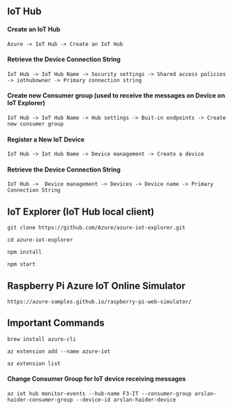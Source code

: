 ## IoT Hub
#### Create an IoT Hub
~~~
Azure -> IoT Hub -> Create an IoT Hub
~~~

#### Retrieve the Device Connection String
~~~
IoT Hub -> IoT Hub Name -> Security settings -> Shared access policies -> iothubowner -> Primary connection string
~~~

#### Create new Consumer group (used to receive the messages on Device on IoT Explorer)
~~~
IoT Hub -> IoT Hub Name -> Hub settings -> Buit-in endpoints -> Create new consumer group
~~~

#### Register a New IoT Device
~~~
IoT Hub -> Iot Hub Name -> Device management -> Create a device
~~~

#### Retrieve the Device Connection String
~~~
IoT Hub ->  Device management -> Devices -> Device name -> Primary Connection String
~~~

## IoT Explorer (IoT Hub local client)
~~~
git clone https://github.com/Azure/azure-iot-explorer.git
~~~
~~~
cd azure-iot-explorer
~~~
~~~
npm install
~~~
~~~
npm start
~~~

## Raspberry Pi Azure IoT Online Simulator
~~~
https://azure-samples.github.io/raspberry-pi-web-simulator/
~~~

## Important Commands
~~~
brew install azure-cli
~~~
~~~
az extension add --name azure-iot
~~~
~~~
az extension list
~~~
#### Change Consumer Group for IoT device receiving messages
~~~
az iot hub monitor-events --hub-name F3-IT --consumer-group arslan-haider-consumer-group --device-id arslan-haider-device
~~~